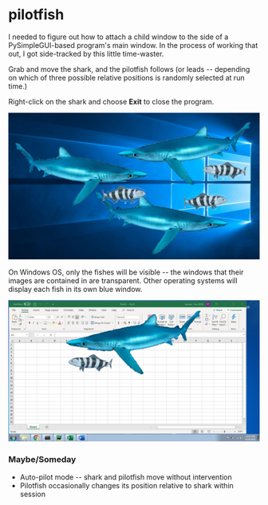 # pilotfish

I needed to figure out how to attach a child window to the side of
a PySimpleGUI-based program's main window.  In the process of working
that out, I got side-tracked by this little time-waster.

Grab and move the shark, and the pilotfish follows (or leads --
depending on which of three possible relative positions is randomly
selected at run time.)  

Right-click on the shark and choose **Exit** to close the program.

![Screenshot](https://github.com/therden/pilotfish/raw/master/images/Screenshot_Windows.jpg "Blue sharks and pilotfishes")

On Windows OS, only the fishes will be visible -- the windows that
their images are contained in are transparent.  Other operating systems
will display each fish in its own blue window.

![Screenshot](https://github.com/therden/pilotfish/raw/master/images/Screenshot_Linux.png "Pilotfish and blue shark")

### Maybe/Someday
* Auto-pilot mode -- shark and pilotfish move without intervention
* Pilotfish occasionally changes its position relative to shark within session
